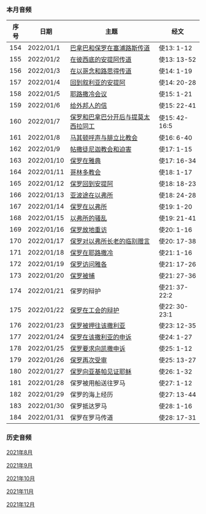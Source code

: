 
### 本月音频

|序号|日期|主题|经文|
|---|----|---|---|
|154|2022/01/1|[巴拿巴和保罗在塞浦路斯传道](https://carmelbible.sgp1.digitaloceanspaces.com/202201/Act154.mp3)|使13: 1-12|
|155|2022/01/2|[在彼西底的安提阿传道](https://carmelbible.sgp1.digitaloceanspaces.com/202201/Act155.mp3)|使13: 13-52|
|156|2022/01/3|[在以哥念和路思得传道](https://carmelbible.sgp1.digitaloceanspaces.com/202201/Act156.mp3)|使14: 1-19|
|157|2022/01/4|[回到叙利亚的安提阿](https://carmelbible.sgp1.digitaloceanspaces.com/202201/Act157.mp3)|使14: 20-28|
|158|2022/01/5|[耶路撒冷会议](https://carmelbible.sgp1.digitaloceanspaces.com/202201/Act158.mp3)|使15: 1-21|
|159|2022/01/6|[给外邦人的信](https://carmelbible.sgp1.digitaloceanspaces.com/202201/Act159.mp3)|使15: 22-41|
|160|2022/01/7|[保罗和巴拿巴分开后与提莫太西拉同工](https://carmelbible.sgp1.digitaloceanspaces.com/202201/Act160.mp3)|使15: 42- 16:5|
|161|2022/01/8|[马其顿呼声与腓立比教会](https://carmelbible.sgp1.digitaloceanspaces.com/202201/Act161.mp3)|使16: 6-40|
|162|2022/01/9|[帖撒徒尼迦教会和迫害](https://carmelbible.sgp1.digitaloceanspaces.com/202201/Act162.mp3)|使17: 1-15|
|163|2022/01/10|[保罗在雅典](https://carmelbible.sgp1.digitaloceanspaces.com/202201/Act163.mp3)|使17: 16-34|
|164|2022/01/11|[哥林多教会](https://carmelbible.sgp1.digitaloceanspaces.com/202201/Act164.mp3)|使18: 1-17|
|165|2022/01/12|[保罗回到安提阿](https://carmelbible.sgp1.digitaloceanspaces.com/202201/Act165.mp3)|使18: 18-23|
|166|2022/01/13|[亚波途在以弗所](https://carmelbible.sgp1.digitaloceanspaces.com/202201/Act166.mp3)|使18: 24-28|
|167|2022/01/14|[保罗在以弗所](https://carmelbible.sgp1.digitaloceanspaces.com/202201/Act167.mp3)|使19: 1-20|
|168|2022/01/15|[以弗所的骚乱](https://carmelbible.sgp1.digitaloceanspaces.com/202201/Act168.mp3)|使19: 21-41|
|169|2022/01/16|[保罗故地重访](https://carmelbible.sgp1.digitaloceanspaces.com/202201/Act169.mp3)|使20: 1-16|
|170|2022/01/17|[保罗对以弗所长老的临别赠言](https://carmelbible.sgp1.digitaloceanspaces.com/202201/Act170.mp3)|使20: 17-38|
|171|2022/01/18|[保罗在耶路撒冷](https://carmelbible.sgp1.digitaloceanspaces.com/202201/Act171.mp3)|使21: 1-16|
|172|2022/01/19|[保罗访问雅各](https://carmelbible.sgp1.digitaloceanspaces.com/202201/Act172.mp3)|使21: 17-26|
|173|2022/01/20|[保罗被捕](https://carmelbible.sgp1.digitaloceanspaces.com/202201/Act173.mp3)|使21: 27-36|
|174|2022/01/21|保罗的辩护|使21: 37- 22:2|
|175|2022/01/22|[保罗在工会的辩护](https://carmelbible.sgp1.digitaloceanspaces.com/202201/Act175.mp3)|使22: 30- 23:1|
|176|2022/01/23|[保罗被押往该撒利亚](https://carmelbible.sgp1.digitaloceanspaces.com/202201/Act176.mp3)|使23: 12-35|
|177|2022/01/24|[保罗在该撒利亚的申诉](https://carmelbible.sgp1.digitaloceanspaces.com/202201/Act177.mp3)|使24: 1-27|
|178|2022/01/25|[保罗要求向凯撒申诉](https://carmelbible.sgp1.digitaloceanspaces.com/202201/Act178.mp3)|使25: 1-12|
|179|2022/01/26|[保罗再次受审](https://carmelbible.sgp1.digitaloceanspaces.com/202201/Act179.mp3)|使25: 13-27|
|180|2022/01/27|[保罗向亚基帕见证耶稣](https://carmelbible.sgp1.digitaloceanspaces.com/202201/Act180.mp3)|使26: 1-32|
|181|2022/01/28|保罗被用船送往罗马|使27: 1-12|
|182|2022/01/29|保罗的海上经历|使27: 13-44|
|183|2022/01/30|保罗抵达罗马|使28: 1-16|
|184|2022/01/31|保罗在罗马传道|使28: 17-31|

### 历史音频

[2021年8月](202108)

[2021年9月](202109)

[2021年10月](202110)

[2021年11月](202111)

[2021年12月](202112)
